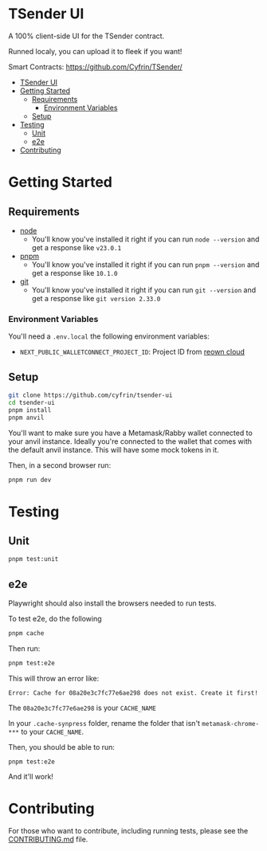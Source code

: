 # TSender UI

A 100% client-side UI for the TSender contract.

Runned localy, you can upload it to fleek if you want!

Smart Contracts: https://github.com/Cyfrin/TSender/

- [TSender UI](#tsender-ui)
- [Getting Started](#getting-started)
    - [Requirements](#requirements)
        - [Environment Variables](#environment-variables)
    - [Setup](#setup)
- [Testing](#testing)
    - [Unit](#unit)
    - [e2e](#e2e)
- [Contributing](#contributing)

# Getting Started

## Requirements

- [node](https://nodejs.org/en/download)
    - You'll know you've installed it right if you can run `node --version` and get a response like `v23.0.1`
- [pnpm](https://pnpm.io/)
    - You'll know you've installed it right if you can run `pnpm --version` and get a response like `10.1.0`
- [git](https://git-scm.com/downloads)
    - You'll know you've installed it right if you can run `git --version` and get a response like `git version 2.33.0`

### Environment Variables

You'll need a `.env.local` the following environment variables:

- `NEXT_PUBLIC_WALLETCONNECT_PROJECT_ID`: Project ID from [reown cloud](https://cloud.reown.com/)

## Setup

```bash
git clone https://github.com/cyfrin/tsender-ui
cd tsender-ui
pnpm install
pnpm anvil
```

You'll want to make sure you have a Metamask/Rabby wallet connected to your anvil instance. Ideally you're connected to the wallet that comes with the default anvil instance. This will have some mock tokens in it.

Then, in a second browser run:

```bash
pnpm run dev
```

# Testing

## Unit

```bash
pnpm test:unit
```

## e2e

Playwright should also install the browsers needed to run tests.

To test e2e, do the following

```bash
pnpm cache
```

Then run:

```bash
pnpm test:e2e
```

This will throw an error like:

```
Error: Cache for 08a20e3c7fc77e6ae298 does not exist. Create it first!
```

The `08a20e3c7fc77e6ae298` is your `CACHE_NAME`

In your `.cache-synpress` folder, rename the folder that isn't `metamask-chrome-***` to your `CACHE_NAME`.

Then, you should be able to run:

```
pnpm test:e2e
```

And it'll work!

# Contributing

For those who want to contribute, including running tests, please see the [CONTRIBUTING.md](./CONTRIBUTING.md) file.

<!-- # Install from scratch notes

When adding Tailwind, remember to remove `supports-color` -->

<!-- Testing: -->
<!-- -D vitest @vitejs/plugin-react jsdom @testing-library/react @testing-library/dom vite-tsconfig-paths -->
